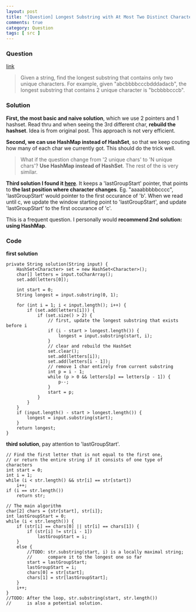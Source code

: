 ```yaml
---
layout: post
title: "[Question] Longest Substring with At Most Two Distinct Characters "
comments: true
category: Question
tags: [ src ]
---
```


### Question

[link](http://www.programcreek.com/2013/02/longest-substring-which-contains-2-unique-characters/)

> Given a string, find the longest substring that contains only two unique characters. For example, given "abcbbbbcccbdddadacb", the longest substring that contains 2 unique character is "bcbbbbcccb".

### Solution

__First, the most basic and naive solution__, which we use 2 pointers and 1 hashset. Read thru and when seeing the 3rd different char, __rebuild the hashset__. Idea is from original post. This approach is not very efficient. 

__Second, we can use HashMap instead of HashSet__, so that we keep couting how many of each char we currently got. This should do the trick well. 

> What if the question change from '2 unique chars' to 'N unique chars'? __Use HashMap instead of HashSet__. The rest of the is very similar. 

__Third solution I found it [here](http://stackoverflow.com/a/15000204)__. It keeps a 'lastGroupStart' pointer, that points to __the last position where character changes__. Eg. "aaaabbbbbcccc", 'lastGroupStart' would pointer to the first occurance of 'b'. When we read until c, we update the window starting point to 'lastGroupStart', and update 'lastGroupStart' to the first occurance of 'c'. 

This is a frequent question. I personally would __recommend 2nd solution: using HashMap__. 

### Code

__first solution__

	private String solution(String input) {
		HashSet<Character> set = new HashSet<Character>();
		char[] letters = input.toCharArray();
		set.add(letters[0]);

		int start = 0;
		String longest = input.substring(0, 1);

		for (int i = 1; i < input.length(); i++) {
			if (set.add(letters[i])) {
				if (set.size() > 2) {
					// first, update the longest substring that exists before i
					if (i - start > longest.length()) {
						longest = input.substring(start, i);
					}
					// clear and rebuild the HashSet
					set.clear();
					set.add(letters[i]);
					set.add(letters[i - 1]);
					// remove 1 char entirely from current substring
					int p = i - 1;
					while (p > 0 && letters[p] == letters[p - 1]) {
						p--;
					}
					start = p;
				}
			}
		}
		if (input.length() - start > longest.length()) {
			longest = input.substring(start);
		}
		return longest;
	}

__third solution__, pay attention to 'lastGroupStart'. 

    // Find the first letter that is not equal to the first one, 
    // or return the entire string if it consists of one type of characters
    int start = 0;
    int i = 1;
    while (i < str.length() && str[i] == str[start])
        i++;
    if (i == str.length())
        return str;

    // The main algorithm
    char[2] chars = {str[start], str[i]};
    int lastGroupStart = 0;
    while (i < str.length()) {
        if (str[i] == chars[0] || str[i] == chars[1]) {
            if (str[i] != str[i - 1])
                lastGroupStart = i;
        }
        else {
            //TODO: str.substring(start, i) is a locally maximal string; 
            //      compare it to the longest one so far
            start = lastGroupStart;
            lastGroupStart = i;
            chars[0] = str[start];
            chars[1] = str[lastGroupStart];
        }
        i++;
    }
    //TODO: After the loop, str.substring(start, str.length()) 
    //      is also a potential solution.
